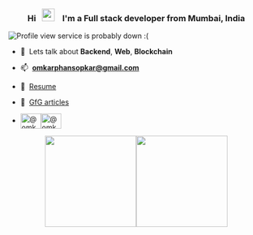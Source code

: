 <h3 align="center">
  Hi &nbsp;
  <img src="https://user-images.githubusercontent.com/72618584/136240367-bbd513b9-ca0a-4fba-985e-8aec33b26f2e.gif" width="25" alt "#">
  &nbsp;&nbsp; I'm a Full stack developer from Mumbai, India
</h3>
<!-- 
<h3 align="center">
  
</h3> -->

<p align="left"> 
  <img src="https://komarev.com/ghpvc/?username=OmkarPh&label=Profile%20views&color=blueviolet&style=flat" alt="Profile view service is probably down :(" /> 
</p>

- 💬&nbsp; Lets talk about **Backend**, **Web**, **Blockchain**

- 📫&nbsp; **omkarphansopkar@gmail.com**

- 📄&nbsp; <a href="https://drive.google.com/file/d/1dOQjE_NJDJzn4Vx68qE52pLKrfNYznyf/view" target="_blank">Resume</a>

- 📝&nbsp; <a href="https://auth.geeksforgeeks.org/user/omkarphansopkar/articles" target="_blank">GfG articles</a>

- <a href="https://twitter.com/omkarphansopkar" target="_blank"><img align="center" src="https://raw.githubusercontent.com/rahuldkjain/github-profile-readme-generator/master/src/images/icons/Social/twitter.svg" alt="@omkarphansopkar" height="30" width="40" /></a><a href="https://www.linkedin.com/in/omkarphansopkar/" target="_blank"><img align="center" src="https://raw.githubusercontent.com/rahuldkjain/github-profile-readme-generator/master/src/images/icons/Social/linked-in-alt.svg" alt="@omkarphansopkar" height="30" width="40" /></a>


<!--
<br/>
<p>
  <img align="left" src="https://github-readme-stats.vercel.app/api/top-langs?username=OmkarPh&show_icons=true&locale=en&layout=compact&langs_count=8&theme=tokyonight" alt="OmkarPh" />  
  <img align="center" src="https://github-readme-stats.vercel.app/api?username=OmkarPh&show_icons=true&count_private=true&theme=tokyonight&hide_rank=true" alt="OmkarPh" />
</p>
-->

<!--<img src="https://user-images.githubusercontent.com/73097560/115834477-dbab4500-a447-11eb-908a-139a6edaec5c.gif">-->
<!--<h3 align="center">Statistics</h3>-->
<div align="center">
<a href="https://github.com/OmkarPh">
<img align="center" src="http://github-profile-summary-cards.vercel.app/api/cards/stats?username=OmkarPh&count_private=true&theme=algolia" height="180em"/><img align="center" src="http://github-profile-summary-cards.vercel.app/api/cards/most-commit-language?username=OmkarPh&count_private=true&theme=algolia" height="180em" />
<!--<img align="center" src="http://github-profile-summary-cards.vercel.app/api/cards/repos-per-language?username=OmkarPh&count_private=true&theme=2077" height="180em" />-->
<!--<img align="center" src="http://github-profile-summary-cards.vercel.app/api/cards/profile-details?username=OmkarPh&count_private=true&theme=2077" height="180em" />-->
</div>
